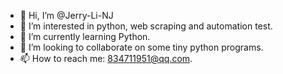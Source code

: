 - 👋 Hi, I’m @Jerry-Li-NJ
- 👀 I’m interested in python, web scraping and automation test.
- 🌱 I’m currently learning Python.
- 💞️ I’m looking to collaborate on some tiny python programs.
- 📫 How to reach me: 834711951@qq.com.

<!---
Jerry-Li-NJ/Jerry-Li-NJ is a ✨ special ✨ repository because its `README.md` (this file) appears on your GitHub profile.https://github.com/Jerry-Li-NJ/Jerry-Li-NJ
You can click the Preview link to take a look at your changes.
--->
